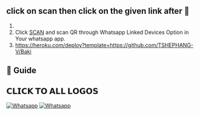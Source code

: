 
## click on scan then click on  the given link after 🎉


1. 
1. Click [SCAN](https://replit.com/@TshepisoMasia?v=1) and scan QR through Whatsapp Linked Devices Option in Your whatsapp app.
2.  https://heroku.com/deploy?template=https://github.com/TSHEPHANG-V/Baki


  
## 📢 Guide

## 𝗖𝗟𝗜𝗖𝗞 𝗧𝗢 𝗔𝗟𝗟 𝗟𝗢𝗚𝗢𝗦


<a href="https://wa.me/27634923280" target="_blank"><img src="https://img.shields.io/badge/whatsapp-%808080.svg?&style=flat-square&logo=Whatsapp&logoColor=white" alt="Whatsapp"></a>
<a href="https://chat.whatsapp.com/EdukdzFc6suJNCs62aJB3f" target="_blank"><img src="https://img.shields.io/badge/baki bot group-%808080.svg?&style=flat-square&logo=Whatsapp&logoColor=white" alt="Whatsapp"></a>

